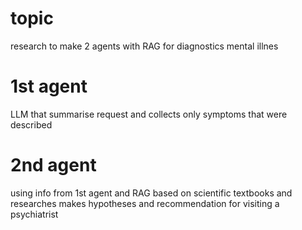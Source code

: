 # topic
research to make 2 agents with RAG for diagnostics mental illnes

# 1st agent
LLM that summarise request and collects only symptoms that were described

# 2nd agent
using info from 1st agent and RAG based on scientific textbooks and researches makes hypotheses and recommendation for visiting a psychiatrist

